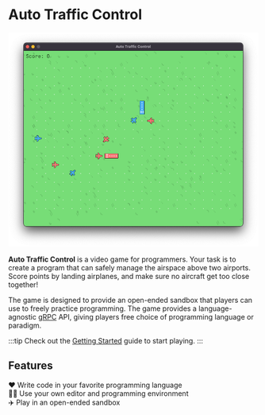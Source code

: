 # Auto Traffic Control

![screenshot](/img/screenshot.png)

**Auto Traffic Control** is a video game for programmers. Your task is to create
a program that can safely manage the airspace above two airports. Score points
by landing airplanes, and make sure no aircraft get too close together!

The game is designed to provide an open-ended sandbox that players can use to
freely practice programming. The game provides a language-agnostic
[gRPC] API, giving players free choice of programming language or paradigm.

:::tip
Check out the [Getting Started](/docs/getting-started) guide to start playing.
:::

## Features

❤️ Write code in your favorite programming language  
👩‍💻 Use your own editor and programming environment  
✈️ Play in an open-ended sandbox

[grpc]: https://grpc.io/
